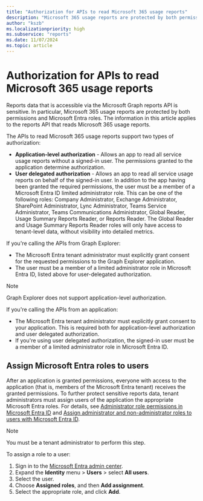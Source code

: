 ```yaml
---
title: "Authorization for APIs to read Microsoft 365 usage reports"
description: "Microsoft 365 usage reports are protected by both permissions and Microsoft Entra roles. Learn how to assign a role to a user."
author: "kszb"
ms.localizationpriority: high
ms.subservice: "reports"
ms.date: 11/07/2024
ms.topic: article
---
```


# Authorization for APIs to read Microsoft 365 usage reports

Reports data that is accessible via the Microsoft Graph reports API is sensitive. In particular, Microsoft 365 usage reports are protected by both permissions and Microsoft Entra roles. The information in this article applies to the reports API that reads Microsoft 365 usage reports.

The APIs to read Microsoft 365 usage reports support two types of authorization:

- **Application-level authorization** - Allows an app to read all service usage reports without a signed-in user. The permissions granted to the application determine authorization.
- **User delegated authorization** - Allows an app to read all service usage reports on behalf of the signed-in user. In addition to the app having been granted the required permissions, the user must be a member of a Microsoft Entra ID limited administrator role. This can be one of the following roles: Company Administrator, Exchange Administrator, SharePoint Administrator, Lync Administrator, Teams Service Administrator, Teams Communications Administrator, Global Reader, Usage Summary Reports Reader, or Reports Reader. The Global Reader and Usage Summary Reports Reader roles will only have access to tenant-level data, without visibility into detailed metrics.

If you're calling the APIs from Graph Explorer:

- The Microsoft Entra tenant administrator must explicitly grant consent for the requested permissions to the Graph Explorer application.
- The user must be a member of a limited administrator role in Microsoft Entra ID, listed above for user-delegated authorization.

> [!NOTE]
> Graph Explorer does not support application-level authorization.

If you're calling the APIs from an application:

- The Microsoft Entra tenant administrator must explicitly grant consent to your application. This is required both for application-level authorization and user delegated authorization.
- If you're using user delegated authorization, the signed-in user must be a member of a limited administrator role in Microsoft Entra ID.

<a name='assign-azure-ad-roles-to-users'></a>

## Assign Microsoft Entra roles to users

After an application is granted permissions, everyone with access to the application (that is, members of the Microsoft Entra tenant) receives the granted permissions. To further protect sensitive reports data, tenant administrators must assign users of the application the appropriate Microsoft Entra roles. For details, see [Administrator role permissions in Microsoft Entra ID](/azure/active-directory/active-directory-assign-admin-roles-azure-portal) and [Assign administrator and non-administrator roles to users with Microsoft Entra ID](/azure/active-directory/active-directory-users-assign-role-azure-portal).

> [!NOTE]
> You must be a tenant administrator to perform this step.

To assign a role to a user:

1. Sign in to the [Microsoft Entra admin center](https://entra.microsoft.com).
2. Expand the **Identity** menu > **Users** > select **All users**.
3. Select the user.
4. Choose **Assigned roles**, and then **Add assignment**.
5. Select the appropriate role, and click **Add**.
